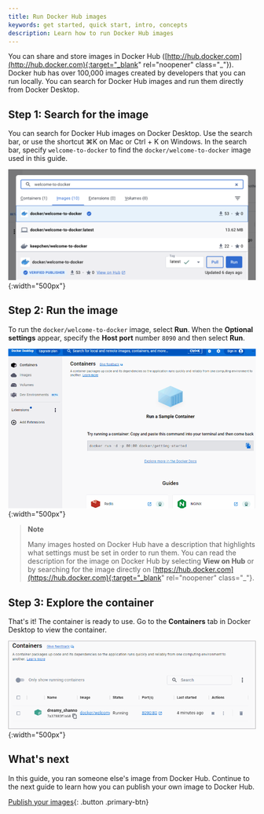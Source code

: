 ```yaml
---
title: Run Docker Hub images
keywords: get started, quick start, intro, concepts
description: Learn how to run Docker Hub images
---
```


You can share and store images in Docker Hub ([http://hub.docker.com](http://hub.docker.com){:target="_blank" rel="noopener" class="_"}). Docker hub has over 100,000 images created by developers that you can run locally. You can search for Docker Hub images and run them directly from Docker Desktop.

## Step 1: Search for the image

You can search for Docker Hub images on Docker Desktop. Use the search bar, or use the shortcut ⌘K on Mac or Ctrl + K on Windows. In the search bar, specify `welcome-to-docker` to find the `docker/welcome-to-docker` image used in this guide.

![Search Docker Desktop for the welcome-to-docker image](images/getting-started-search.png){:width="500px"}

## Step 2: Run the image

To run the `docker/welcome-to-docker` image, select **Run**. When the **Optional settings** appear, specify the **Host port** number `8090` and then select **Run**.

![Running the image in Docker Desktop](images/getting-started-run.gif){:width="500px"}

> **Note**
>
> Many images hosted on Docker Hub have a description that highlights what settings must be set in order to run them. You can read the description for the image on Docker Hub by selecting **View on Hub** or by searching for the image directly on [https://hub.docker.com](https://hub.docker.com){:target="_blank" rel="noopener" class="_"}.

## Step 3: Explore the container

That's it! The container is ready to use. Go to the **Containers** tab in Docker Desktop to view the container.

![Viewing the Containers tab in Docker Desktop](images/getting-started-view.png){:width="500px"}

## What's next

In this guide, you ran someone else's image from Docker Hub. Continue to the next guide to learn how you can publish your own image to Docker Hub.

[Publish your images](./publish-your-own-image.md){: .button .primary-btn}
